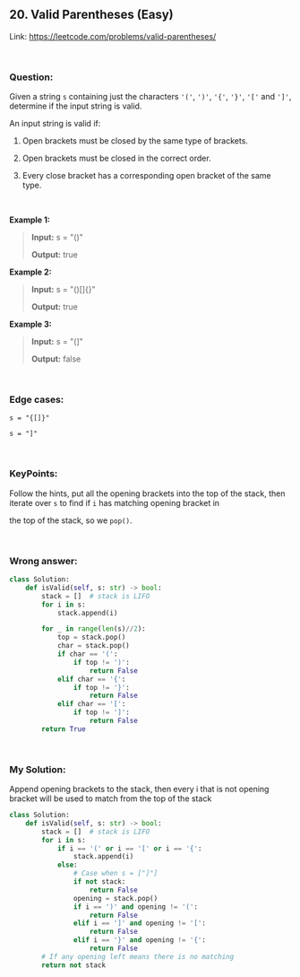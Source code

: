 ## 20. Valid Parentheses (Easy)

Link: https://leetcode.com/problems/valid-parentheses/

<br>

### Question:
Given a string `s` containing just the characters `'('`, `')'`, `'{'`, `'}'`, `'['` and `']'`, determine if the input string is valid.

An input string is valid if:

1. Open brackets must be closed by the same type of brackets.

2. Open brackets must be closed in the correct order.

3. Every close bracket has a corresponding open bracket of the same type.

<br>

**Example 1:**
> **Input:** s = "()"
> 
> **Output:** true

**Example 2:**
> **Input:** s = "()[]{}"
> 
> **Output:** true

**Example 3:**
> **Input:** s = "(]"
> 
> **Output:** false

<br>

### Edge cases:
```
s = "{[]}"

s = "]"
```

<br>

### KeyPoints: 
Follow the hints, put all the opening brackets into the top of the stack, then iterate over `s` to find if `i` has matching opening bracket in

the top of the stack, so we `pop()`.

<br>

### Wrong answer:
```python
class Solution:
    def isValid(self, s: str) -> bool:
        stack = []  # stack is LIFO
        for i in s:
            stack.append(i)

        for _ in range(len(s)//2):
            top = stack.pop()
            char = stack.pop()
            if char == '(':
                if top != ')':
                    return False
            elif char == '{':
                if top != '}':
                    return False
            elif char == '[':
                if top != ']':
                    return False
        return True
```

<br>

### My Solution:
Append opening brackets to the stack, then every i that is not opening bracket will be used to match from the top of the stack
```python
class Solution:
    def isValid(self, s: str) -> bool:
        stack = []  # stack is LIFO
        for i in s:                
            if i == '(' or i == '[' or i == '{':
                stack.append(i)
            else:
                # Case when s = ["]"]
                if not stack:
                    return False
                opening = stack.pop()
                if i == ')' and opening != '(':
                    return False
                elif i == ']' and opening != '[':
                    return False
                elif i == '}' and opening != '{':
                    return False
        # If any opening left means there is no matching
        return not stack
```
